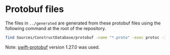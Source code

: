 # Protobuf files

The files in `../generated` are generated from these protobuf files using the following command at the root of the repository.

```sh
find Sources/ConstructDatabase/protobuf -name "*.proto" -exec protoc -I Sources/ConstructDatabase/protobuf --swift_out Sources/ConstructDatabase/generated {} \;
```

Note: [swift-protobuf](https://github.com/apple/swift-protobuf) version 1.27.0 was used.
